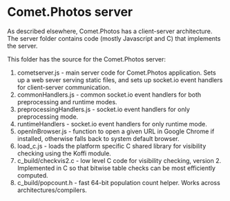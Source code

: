 # Comet.Photos server

As described elsewhere, Comet.Photos has a client-server architecture. The server folder contains code (mostly Javascript and C) that implements the server.

This folder has the source for the Comet.Photos server: 

1. cometserver.js - main server code for Comet.Photos application. Sets up a web sever serving static files, and sets up socket.io event handlers for client-server communication.
2. commonHandlers.js - common socket.io event handlers for both preprocessing and runtime modes.
3. preprocessingHandlers.js - socket.io event handlers for only preprocessing mode.
4. runtimeHandlers - socket.io event handlers for only runtime mode.
5. openInBrowser.js - function to open a given URL in Google Chrome if installed, otherwise falls back to system default browser.
6. load_c.js - loads the platform specific C shared library for visibility checking using the Koffi module.
7. c_build/checkvis2.c - low level C code for visibility checking, version 2. Implemented in C so that bitwise table checks can be most efficiently computed.
8. c_build/popcount.h - fast 64-bit population count helper. Works across architectures/compilers.